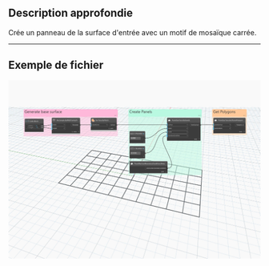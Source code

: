 ## Description approfondie
Crée un panneau de la surface d&apos;entrée avec un motif de mosaïque carrée.
___
## Exemple de fichier

![ByQuads](./Autodesk.DesignScript.Geometry.PanelSurface.ByQuads_img.jpg)
